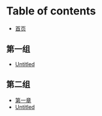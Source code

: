 # Table of contents

* [首页](README.md)

## 第一组

* [Untitled](di-yi-zu/untitled.md)

## 第二组

* [第一章](di-er-zu/di-yi-zhang.md)
* [Untitled](di-er-zu/untitled.md)

